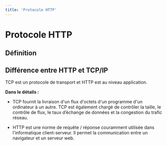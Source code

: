 ```yaml
---
title: 'Protocole HTTP'
---
```


# Protocole HTTP

## Définition

## Différence entre HTTP et TCP/IP

TCP est un protocole de transport et HTTP est au niveau application.

**Dans le détails :**

- TCP fournit la livraison d'un flux d'octets d'un programme d'un ordinateur à un autre. TCP est également chargé de contrôler la taille, le contrôle de flux, le taux d’échange de données et la congestion du trafic réseau.

- HTTP est une norme de requête / réponse couramment utilisée dans l'informatique client-serveur. Il permet la communication entre un navigateur et un serveur web.